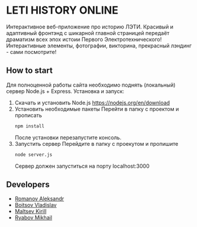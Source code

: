 # LETI HISTORY ONLINE

Интерактивное веб-приложение про историю ЛЭТИ. 
Красивый и адаптивный фронтэнд с шикарной главной страницей передаёт драматизм всех эпох истоии Первого Электротехнического!
Интерактивные элементы, фотографии, викторина, прекрасный лэндинг - сами посмотрите!

## How to start
Для полноценной работы сайта необходимо поднять (локальный) сервер Node.js + Express.
Установка и запуск:
  1. Скачать и установить Node.js
    https://nodejs.org/en/download
  2. Установить необходимые пакеты
    Перейти в папку с проектом и прописать
      ```cmd
      npm install
      ```
      После установки перезапустите консоль.
  3. Запустить сервер
    Перейдите в папку с проекутом и пропишите
      ```cmd
      node server.js
      ```
      Сервер должен запуститься на порту localhost:3000

## Developers

  - [Romanov Aleksandr](https://github.com/alexanderromanoff)
  - [Boitsov Vladislav](https://github.com/VBStudi0s)
  - [Maltsev Kirill](https://github.com/drimmovka)
  - [Ryabov	Mikhail](https://github.com/Devilpoper)
